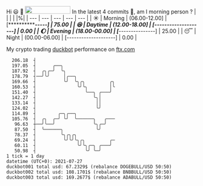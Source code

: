 Hi :smiley: :wave: <img src="https://jojoee.jojoee.com/api/utcnow" width="120" height="20">
In the latest 4 commits :bug:, am I morning person ? 
| | | | |%|
| --- | --- | --- | --- | --- |
| :sunny: | Morning | (06.00-12.00] | [***************-----] | 75.00 |
| :satisfied: | Daytime | (12.00-18.00] | [--------------------] | 0.00 |
| :moon: | Evening | (18.00-00.00] | [*****---------------] | 25.00 |
| :sleeping: | Night | (00.00-06.00] | [--------------------] | 0.00 |

My crypto trading [duckbot](https://github.com/jojoee/duckbot) performance on [ftx.com](https://ftx.com/#a=13144711)
```
  206.18  ┤
  197.05  ┤      ╭──╮
  187.92  ┤  ╭╮╭─╯  ╰╮
  178.79  ┤──╯╰╯     │╭──╮
  169.66  ┤          ╰╯  ╰╮╭╮         ╭╮
  160.53  ┤               ╰╯╰╮        │╰
  151.40  ┤                  ╰──╮ ╭───╯
  142.27  ┤                     ╰╮│
  133.14  ┤                      ││
  124.02  ┤                      ╰╯
  114.89  ┤        ╭─╮╭──╮
  105.76  ┤  ╭╮  ╭─╯ ╰╯  ╰──────╮   ╭───
   96.63  ┼──╯╰──╯              ╰╮╭─╯
   87.50  ┤  ╰──────╮            ╰╯
   78.37  ┤         ╰╮╭╮╭╮
   69.24  ┤          ╰╯╰╯╰╮╭╮         ╭─
   60.11  ┤               ╰╯╰╮╭─╮ ╭───╯
   50.98  ┤                  ╰╯ ╰─╯
1 tick = 1 day
datetime (UTC+0): 2021-07-27
duckbot001 total usd: 67.2329$ (rebalance DOGEBULL/USD 50:50)
duckbot002 total usd: 108.1701$ (rebalance BNBBULL/USD 50:50)
duckbot003 total usd: 169.2677$ (rebalance ADABULL/USD 50:50)
```

